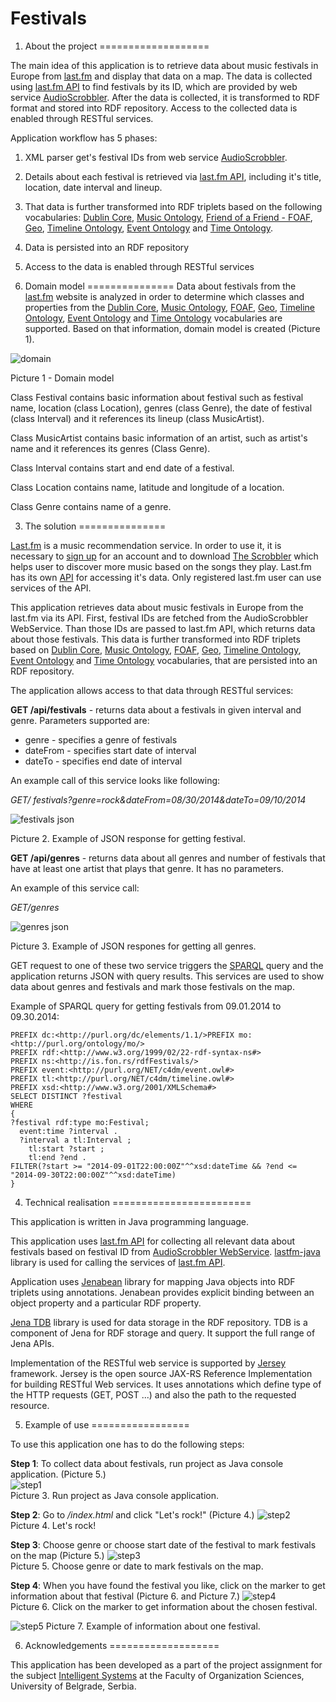 Festivals
=========

1. About the project
===================

The main idea of this application is to retrieve data about music festivals in Europe from [last.fm](http://www.last.fm/) and display that data on a map. The data is collected using [last.fm API](http://www.last.fm/api) to find festivals by its ID, which are provided by web service [AudioScrobbler](http://www.audioscrobbler.net/). After the data is collected, it is transformed to RDF format and stored into RDF repository. Access to the collected data is enabled through RESTful services.

Application workflow has 5 phases:

1. XML parser get's festival IDs from web service [AudioScrobbler](http://www.audioscrobbler.net/).
2. Details about each festival is retrieved via [last.fm API](http://www.last.fm/api), including it's title, location, date interval and lineup.
3. That data is further transformed into RDF triplets based on the following vocabularies: [Dublin Core](http://purl.org/dc/elements/1.1/), [Music Ontology](http://purl.org/ontology/mo/), [Friend of a Friend - FOAF](http://xmlns.com/foaf/0.1/), [ Geo](http://www.w3.org/2003/01/geo/wgs84_pos#), [Timeline Ontology](http://purl.org/NET/c4dm/timeline.owl#), [Event Ontology](http://purl.org/NET/c4dm/event.owl#) and [Time Ontology](http://www.w3.org/2006/time#).
4. Data is persisted into an RDF repository
5. Access to the data is enabled through RESTful services


2. Domain model
===============
Data about festivals from the [last.fm](http://www.last.fm/) website is analyzed in order to determine which classes and properties from the [Dublin Core](http://purl.org/dc/elements/1.1/), [Music Ontology](http://purl.org/ontology/mo/), [FOAF](http://xmlns.com/foaf/0.1/), [Geo](http://www.w3.org/2003/01/geo/wgs84_pos#), [Timeline Ontology](http://purl.org/NET/c4dm/timeline.owl#), [Event Ontology](http://purl.org/NET/c4dm/event.owl#) and [Time Ontology](http://www.w3.org/2006/time#) vocabularies are supported. Based on that information, domain model is created (Picture 1).

![domain](https://github.com/TheCoa/FestivalsWeb/blob/master/docs/image/domain_model.png)

Picture 1 - Domain model

Class Festival contains basic information about festival such as festival name, location (class Location), genres (class Genre), the date of festival (class Interval) and it references its lineup (class MusicArtist).

Class MusicArtist contains basic information of an artist, such as artist's name and it  references its genres (Class Genre).

Class Interval contains start and end date of a festival.

Class Location contains name, latitude and longitude of a location.

Class Genre contains name of a genre.

3. The solution
===============

[Last.fm](http://www.last.fm/) is a music recommendation service. In order to use it, it is necessary to [sign up](https://secure.last.fm/join) for an account and to download [The Scrobbler](http://www.last.fm/download) which helps user to discover more music based on the songs they play. Last.fm has its own [API](http://www.last.fm/api) for accessing it's data. Only registered last.fm user can use services of the API.

This application retrieves data about music festivals in Europe from the last.fm via its API. First, festival IDs are fetched from the AudioScrobbler WebService. Than those IDs are passed to last.fm API, which returns data about those festivals. This data is further transformed into RDF triplets based on [Dublin Core](http://purl.org/dc/elements/1.1/), [Music Ontology](http://purl.org/ontology/mo/), [FOAF](http://xmlns.com/foaf/0.1/), [Geo](http://www.w3.org/2003/01/geo/wgs84_pos#), [Timeline Ontology](http://purl.org/NET/c4dm/timeline.owl#), [Event Ontology](http://purl.org/NET/c4dm/event.owl#) and [Time Ontology](http://www.w3.org/2006/time#) vocabularies, that are persisted into an RDF repository. 

The application allows access to that data through RESTful services:

**GET /api/festivals** - returns data about a festivals in given interval and genre. Parameters supported are:
 - genre - specifies a genre of festivals
 - dateFrom - specifies start date of interval
 - dateTo - specifies end date of interval
  
An example call of this service looks like following:  

  *GET/ festivals?genre=rock&dateFrom=08/30/2014&dateTo=09/10/2014*  
    
![festivals json](https://github.com/TheCoa/FestivalsWeb/blob/master/docs/image/festsJson.png)  
    
 Picture 2. Example of JSON response for getting festival.

**GET /api/genres** - returns data about all genres and number of festivals that have at least one artist that plays that genre. It has no parameters.  

An example of this service call:

  *GET/genres*    
    
![genres json](https://github.com/TheCoa/FestivalsWeb/blob/master/docs/image/genresJson.png)  
    
 Picture 3. Example of JSON respones for getting all genres.
  
GET request to one of these two service triggers the [SPARQL](http://www.w3.org/TR/rdf-sparql-query/) query and the application returns JSON with query results. This services are used to show data about genres and festivals and mark those festivals on the map.

Example of SPARQL query for getting festivals from 09.01.2014 to 09.30.2014:  
  
    PREFIX dc:<http://purl.org/dc/elements/1.1/>PREFIX mo:<http://purl.org/ontology/mo/>
    PREFIX rdf:<http://www.w3.org/1999/02/22-rdf-syntax-ns#>
    PREFIX ns:<http://is.fon.rs/rdfFestivals/> 
    PREFIX event:<http://purl.org/NET/c4dm/event.owl#> 
    PREFIX tl:<http://purl.org/NET/c4dm/timeline.owl#>
    PREFIX xsd:<http://www.w3.org/2001/XMLSchema#> 
    SELECT DISTINCT ?festival 
    WHERE
    {
    ?festival rdf:type mo:Festival;  
      event:time ?interval .  
      ?interval a tl:Interval ;  
        tl:start ?start ;  
        tl:end ?end .
	FILTER(?start >= "2014-09-01T22:00:00Z"^^xsd:dateTime && ?end <= "2014-09-30T22:00:00Z"^^xsd:dateTime)
    }



4. Technical realisation
========================

This application is written in Java programming language.

This application uses [last.fm API](http://www.last.fm/api) for collecting all relevant data about festivals based on festival ID from [AudioScrobbler WebService](http://www.audioscrobbler.net/). [lastfm-java](https://code.google.com/p/lastfm-java/) library is used for calling the services of [last.fm API](http://www.last.fm/api).

Application uses [Jenabean](https://code.google.com/p/jenabean/) library for mapping Java objects into RDF triplets using annotations. Jenabean provides explicit binding between an object property and a particular RDF property.

[Jena TDB](http://jena.apache.org/documentation/tdb/) library is used for data storage in the RDF repository. TDB is a component of Jena for RDF storage and query. It support the full range of Jena APIs.

Implementation of the RESTful web service is supported by [Jersey](https://jersey.java.net/) framework. Jersey is the open source JAX-RS Reference Implementation for building RESTful Web services. It uses annotations which define type of the HTTP requests (GET, POST ...) and also the path to the requested resource.

5. Example of use
=================
  
To use this application one has to do the following steps:

**Step 1**: To collect data about festivals, run project as Java console application. (Picture 5.)  
![step1](https://github.com/TheCoa/FestivalsWeb/blob/master/docs/image/step1.png)  
Picture 3. Run project as Java console application.

**Step 2**: Go to *<yourServerUrl>/index.html* and click "Let's rock!" (Picture 4.)
![step2](https://github.com/TheCoa/FestivalsWeb/blob/master/docs/image/step2.png)  
Picture 4. Let's rock!
  
**Step 3**: Choose genre or choose start date of the festival to mark festivals on the map (Picture 5.)
![step3](https://github.com/TheCoa/FestivalsWeb/blob/master/docs/image/step3.png)  
Picture 5. Choose genre or date to mark festivals on the map.


**Step 4**: When you have found the festival you like, click on the marker to get information about that festival (Picture 6. and Picture 7.)
![step4](https://github.com/TheCoa/FestivalsWeb/blob/master/docs/image/step4.png)  
Picture 6. Click on the marker to get information about the chosen festival.  

![step5](https://github.com/TheCoa/FestivalsWeb/blob/master/docs/image/step5.png)
Picture 7. Example of information about one festival.

6. Acknowledgements
===================

This application has been developed as a part of the project assignment for the subject [Intelligent Systems](http://is.fon.rs/) at the Faculty of Organization Sciences, University of Belgrade, Serbia.

